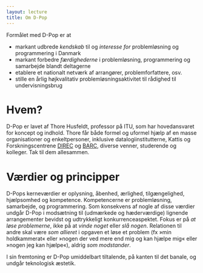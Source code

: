 ```yaml
---
layout: lecture
title: Om D-Pop
---
```


Formålet med D-Pop er at 

* markant udbrede *kendskab* til og *interesse for* problemløsning og programmering i Danmark 
* markant forbedre *færdighederne* i problemløsning, programmering og samarbejde blandt deltagerne
* etablere et nationalt netværk af arrangører, problemforfattere, osv.
* stille en årlig højkvalitativ problemløsningsaktivitet til rådighed til undervisningsbrug

# Hvem?

D-Pop er lavet af Thore Husfeldt, professor på ITU, som har hovedansvaret for koncept og indhold.
Thore får både formel og uformel hjælp af en masse organisationer og enkeltpersoner, inklusive datalogiinstitutterne, Kattis og Forskningscentrene [DIREC](https://direc.dk) og [BARC](http://barc.ku.dk), diverse venner, studerende og kolleger.
Tak til dem allesammen.

# Værdier og principper

D-Pops kerneværdier er  oplysning, åbenhed, ærlighed, tilgængelighed, hjælpsomhed og kompetence.
Kompetencerne er problemløsning, samarbejde, og programmering.
Som konsekvens af nogle af disse værdier undgår D-Pop i modsætning til (udmærkede og hæderværdige) lignende arrangementer bevidst og udtrykkeligt konkurrenceaspektet. 
Fokus er på *at løse problemerne*, ikke på at *vinde noget* eller *slå nogen*.
Relationen til andre skal være *som allieret* i opgaven et løse et problem (fx »min holdkammerat« eller »nogen der ved mere end mig og kan hjælpe mig« eller »nogen jeg kan hjælpe«), aldrig *som modstander*.

I sin fremtoning er D-Pop umiddelbart tiltalende, på kanten til det banale, og undgår teknologisk æstetik.
